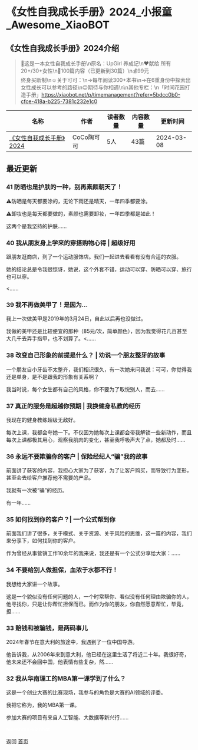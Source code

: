 # 《女性自我成长手册》2024_小报童_Awesome_XiaoBOT

## 《女性自我成长手册》2024介绍
> 💎这是一本女性自我成长手册\n原名：UpGirl 养成记\n❤️献给 所有 20+/30+女性\n📖100篇内容（已更新到30篇）\n💰99元  
终身买断制\n☺️关于可可：\n→每年阅读300+本书\n→在6重身份中探索出女性成长可以参考的路径\n😉期待与你相遇\n\n其他专栏：\n「时间花园打造手册」https://xiaobot.net/p/timemanagement?refer=5bdcc0b0-cfce-418a-b225-7381c232e1c0  
  


|名称|作者|读者数量|内容数量|更新时间|
|---|---|---|---|---|
|[《女性自我成长手册》2024](https://xiaobot.net/p/emotionmanage?refer=0b133df9-27dc-423b-8101-639049001c13)|CoCo陶可可|5人|43篇|2024-03-08|

## 最近更新
### 41 防晒也是护肤的一种，别再素颜朝天了！

⚠️防晒是每天都要涂的，无论下雨还是晴天，一年四季都要涂。

⚠️卸妆也是每天都要做的，素颜也需要卸妆，一年四季都是如此！

这两个是我坚持的护肤......

### 40 我从朋友身上学来的穿搭购物心得 | 超级好用

跟朋友逛商店，到了一个运动服饰店。我们一起进去看看有没有合适的衣服。

她的结论总是令我很惊讶，她说，这个外套不错，运动可以穿、防晒可以穿、旅行也可以穿。

<......

### 39 我不再做美甲了！是因为...

我上一次做美甲是2019年的3月24日，自此以后再也没做过。

我做的美甲还是比较便宜的那种（85元/次，简单颜色），因为我觉得花几百甚至大几千去弄手指甲，也不划算了。<......

### 38 改变自己形象的前提是什么？ | 劝说一个朋友整牙的故事

一个朋友自小牙齿不太整齐，我们相识很久，有一次她来问我说：可可，你觉得我还是单身，是不是跟我的形象有关系啊？

我当时说，每个女生都有自己的风格，你不要为了取悦别人，而去......

### 37 真正的服务是超越你预期 | 我换健身私教的经历

我现在的健身教练超级无敌好。

每次上课，我都会夸她一下。不仅因为她每次上课都会带我解锁一些新动作，而且每次上课都极其用心，观察我肌肉的变化，甚至我呼吸声大了点，她都及时......

### 36 永远不要欺骗你的客户 | 保险经纪人“骗”我的故事

前面讲了获客的内容，我担心大家为了获客，为了让客户购买，而导致行为变形，甚至会去给客户推荐他不需要的产品。

我就有一次被“骗”的经历。

有一年......

### 35 如何找到你的客户？| 一个公式帮到你

前面我们讲了很多，关于模式、关于资源、关于风险的思维，这一篇的内容，我们来分享下，如何找到你的客户。

作为曾经从事营销工作10余年的我来说，我还是有一个公式分享给大家：......

### 34 不要给别人做担保，血浓于水都不行！

我想给大家讲一个故事。

这是一个貌似没有任何问题的人，一个时常帮你、看似没有任何理由欺骗你的人，他寻找你，只是让你帮忙担保而已。而作为你的朋友，你自然愿意帮忙，毕竟，担......

### 33 赔钱和被骗钱，是两码事儿

2024年春节在意大利的旅途中，我遇到了一位中国导游。

他告诉我，从2006年来到意大利，他已经在这里生活了将近二十年。我很好奇，他未来还不会回中国，他表情有些复杂，然......

### 32 我从华南理工的MBA第一课学到了什么？

这是一个创业大赛的比赛现场，我参与的角色是大赛的AI领域的评委。

我把它称为，我的MBA第一课。

参加大赛的项目有来自人工智能、大数据等新兴行......


<a href="https://github.com/Reno9527/awesome-xiaobot" style="color: white; text-decoration: none;">awesome-xiaobot</a>

返回 [首页](../README.md)
